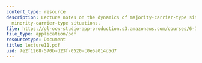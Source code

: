 ```yaml
---
content_type: resource
description: Lecture notes on the dynamics of majority-carrier-type situations and
  minority-carrier-type situations.
file: https://ol-ocw-studio-app-production.s3.amazonaws.com/courses/6-720j-integrated-microelectronic-devices-spring-2007/7e2f1268570bd23f0520c0e5a014d5d7_lecture11.pdf
file_type: application/pdf
resourcetype: Document
title: lecture11.pdf
uid: 7e2f1268-570b-d23f-0520-c0e5a014d5d7
---
```

